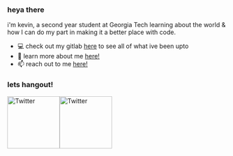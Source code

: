 ### heya there

i'm kevin, a second year student at Georgia Tech learning about the world & how I can do my part in making it a better place with code. 

- 💻 check out my gitlab [here](https://gitlab.com/ohcnivek) to see all of what ive been upto
- 💬 learn more about me [here!](https://kevincho.herokuapp.com/)
- 📫 reach out to me <a href="mailto:kevincho@gatech.edu">here!</a>

### lets hangout!
<a href="https://twitter.com/certifiedaf" target="_blank"><img src="https://cdn2.iconfinder.com/data/icons/social-media-2199/64/social_media_isometric_6-twitter-512.png" height="120px" width="120px" alt="Twitter"></a><a href="https://www.linkedin.com/in/kevinhcho/" target="_blank"><img src="https://cdn2.iconfinder.com/data/icons/social-media-2199/64/social_media_isometric_14-linkedin-512.png" height="120px" width="120px" alt="Twitter"></a>


<!--
**ohcnivek/ohcnivek** is a ✨ _special_ ✨ repository because its `README.md` (this file) appears on your GitHub profile.
